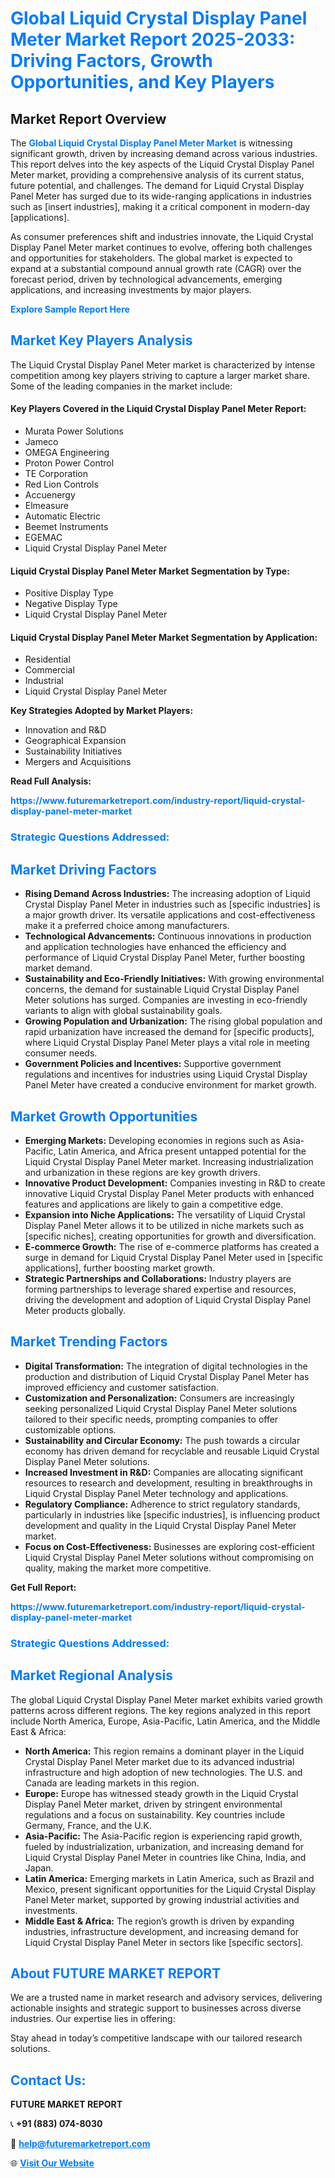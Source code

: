<h1 style="color: #007BFF;">Global Liquid Crystal Display Panel Meter Market Report 2025-2033: Driving Factors, Growth Opportunities, and Key Players</h1>

<section id="overview">
<h2>Market Report Overview</h2>
<p>The <a href="https://www.futuremarketreport.com/industry-report/liquid-crystal-display-panel-meter-market" style="color: #007BFF; text-decoration: none;"><strong>Global Liquid Crystal Display Panel Meter Market</strong></a> is witnessing significant growth, driven by increasing demand across various industries. This report delves into the key aspects of the Liquid Crystal Display Panel Meter market, providing a comprehensive analysis of its current status, future potential, and challenges. The demand for Liquid Crystal Display Panel Meter has surged due to its wide-ranging applications in industries such as [insert industries], making it a critical component in modern-day [applications].</p>
<p>As consumer preferences shift and industries innovate, the Liquid Crystal Display Panel Meter market continues to evolve, offering both challenges and opportunities for stakeholders. The global market is expected to expand at a substantial compound annual growth rate (CAGR) over the forecast period, driven by technological advancements, emerging applications, and increasing investments by major players.</p>
</section>

<section id="overview">
<p><a href="https://www.futuremarketreport.com/request-sample/reportId=110419" style="color: #007BFF; text-decoration: none;"><strong>Explore Sample Report Here</strong></a></p>
</section>

<section id="key-players">
<h2 style="color: #007BFF;">Market Key Players Analysis</h2>
<p>The Liquid Crystal Display Panel Meter market is characterized by intense competition among key players striving to capture a larger market share. Some of the leading companies in the market include:</p>
<h4>Key Players Covered in the Liquid Crystal Display Panel Meter Report:</h4>
<ul><li>Murata Power Solutions</li><li>Jameco</li><li>OMEGA Engineering</li><li>Proton Power Control</li><li>TE Corporation</li><li>Red Lion Controls</li><li>Accuenergy</li><li>Elmeasure</li><li>Automatic Electric</li><li>Beemet Instruments</li><li>EGEMAC</li><li>Liquid Crystal Display Panel Meter</li></ul>
<h4>Liquid Crystal Display Panel Meter Market Segmentation by Type:</h4>
<ul><li>Positive Display Type</li><li>Negative Display Type</li><li>Liquid Crystal Display Panel Meter</li></ul>

<h4>Liquid Crystal Display Panel Meter Market Segmentation by Application:</h4>
<ul><li>Residential</li><li>Commercial</li><li>Industrial</li><li>Liquid Crystal Display Panel Meter</li></ul>
<p><strong>Key Strategies Adopted by Market Players:</strong></p>
<ul>
<li>Innovation and R&D</li>
<li>Geographical Expansion</li>
<li>Sustainability Initiatives</li>
<li>Mergers and Acquisitions</li>
</ul>
</section>

<section>
<p><strong>Read Full Analysis: </strong></p><a href="https://www.futuremarketreport.com/industry-report/liquid-crystal-display-panel-meter-market" style="color: #007BFF; text-decoration: none;"><strong>https://www.futuremarketreport.com/industry-report/liquid-crystal-display-panel-meter-market</strong></a>
<h3 style="color: #007BFF;">Strategic Questions Addressed:</h3>
</section>

<section id="driving-factors">
<h2 style="color: #007BFF;">Market Driving Factors</h2>
<ul>
<li><strong>Rising Demand Across Industries:</strong> The increasing adoption of Liquid Crystal Display Panel Meter in industries such as [specific industries] is a major growth driver. Its versatile applications and cost-effectiveness make it a preferred choice among manufacturers.</li>
<li><strong>Technological Advancements:</strong> Continuous innovations in production and application technologies have enhanced the efficiency and performance of Liquid Crystal Display Panel Meter, further boosting market demand.</li>
<li><strong>Sustainability and Eco-Friendly Initiatives:</strong> With growing environmental concerns, the demand for sustainable Liquid Crystal Display Panel Meter solutions has surged. Companies are investing in eco-friendly variants to align with global sustainability goals.</li>
<li><strong>Growing Population and Urbanization:</strong> The rising global population and rapid urbanization have increased the demand for [specific products], where Liquid Crystal Display Panel Meter plays a vital role in meeting consumer needs.</li>
<li><strong>Government Policies and Incentives:</strong> Supportive government regulations and incentives for industries using Liquid Crystal Display Panel Meter have created a conducive environment for market growth.</li>
</ul>
</section>

<section id="growth-opportunities">
<h2 style="color: #007BFF;">Market Growth Opportunities</h2>
<ul>
<li><strong>Emerging Markets:</strong> Developing economies in regions such as Asia-Pacific, Latin America, and Africa present untapped potential for the Liquid Crystal Display Panel Meter market. Increasing industrialization and urbanization in these regions are key growth drivers.</li>
<li><strong>Innovative Product Development:</strong> Companies investing in R&D to create innovative Liquid Crystal Display Panel Meter products with enhanced features and applications are likely to gain a competitive edge.</li>
<li><strong>Expansion into Niche Applications:</strong> The versatility of Liquid Crystal Display Panel Meter allows it to be utilized in niche markets such as [specific niches], creating opportunities for growth and diversification.</li>
<li><strong>E-commerce Growth:</strong> The rise of e-commerce platforms has created a surge in demand for Liquid Crystal Display Panel Meter used in [specific applications], further boosting market growth.</li>
<li><strong>Strategic Partnerships and Collaborations:</strong> Industry players are forming partnerships to leverage shared expertise and resources, driving the development and adoption of Liquid Crystal Display Panel Meter products globally.</li>
</ul>
</section>

<section id="trending-factors">
<h2 style="color: #007BFF;">Market Trending Factors</h2>
<ul>
<li><strong>Digital Transformation:</strong> The integration of digital technologies in the production and distribution of Liquid Crystal Display Panel Meter has improved efficiency and customer satisfaction.</li>
<li><strong>Customization and Personalization:</strong> Consumers are increasingly seeking personalized Liquid Crystal Display Panel Meter solutions tailored to their specific needs, prompting companies to offer customizable options.</li>
<li><strong>Sustainability and Circular Economy:</strong> The push towards a circular economy has driven demand for recyclable and reusable Liquid Crystal Display Panel Meter solutions.</li>
<li><strong>Increased Investment in R&D:</strong> Companies are allocating significant resources to research and development, resulting in breakthroughs in Liquid Crystal Display Panel Meter technology and applications.</li>
<li><strong>Regulatory Compliance:</strong> Adherence to strict regulatory standards, particularly in industries like [specific industries], is influencing product development and quality in the Liquid Crystal Display Panel Meter market.</li>
<li><strong>Focus on Cost-Effectiveness:</strong> Businesses are exploring cost-efficient Liquid Crystal Display Panel Meter solutions without compromising on quality, making the market more competitive.</li>
</ul>
</section>

<section>
<p><strong>Get Full Report: </strong></p><a href="https://www.futuremarketreport.com/industry-report/liquid-crystal-display-panel-meter-market" style="color: #007BFF; text-decoration: none;"><strong>https://www.futuremarketreport.com/industry-report/liquid-crystal-display-panel-meter-market</strong></a>
<h3 style="color: #007BFF;">Strategic Questions Addressed:</h3>
</section>


<section id="regional-analysis">
<h2 style="color: #007BFF;">Market Regional Analysis</h2>
<p>The global Liquid Crystal Display Panel Meter market exhibits varied growth patterns across different regions. The key regions analyzed in this report include North America, Europe, Asia-Pacific, Latin America, and the Middle East & Africa:</p>
<ul>
<li><strong>North America:</strong> This region remains a dominant player in the Liquid Crystal Display Panel Meter market due to its advanced industrial infrastructure and high adoption of new technologies. The U.S. and Canada are leading markets in this region.</li>
<li><strong>Europe:</strong> Europe has witnessed steady growth in the Liquid Crystal Display Panel Meter market, driven by stringent environmental regulations and a focus on sustainability. Key countries include Germany, France, and the U.K.</li>
<li><strong>Asia-Pacific:</strong> The Asia-Pacific region is experiencing rapid growth, fueled by industrialization, urbanization, and increasing demand for Liquid Crystal Display Panel Meter in countries like China, India, and Japan.</li>
<li><strong>Latin America:</strong> Emerging markets in Latin America, such as Brazil and Mexico, present significant opportunities for the Liquid Crystal Display Panel Meter market, supported by growing industrial activities and investments.</li>
<li><strong>Middle East & Africa:</strong> The region’s growth is driven by expanding industries, infrastructure development, and increasing demand for Liquid Crystal Display Panel Meter in sectors like [specific sectors].</li>
</ul>
</section>

<footer>
<h2 style="color: #007BFF;">About FUTURE MARKET REPORT</h2>
<p>We are a trusted name in market research and advisory services, delivering actionable insights and strategic support to businesses across diverse industries. Our expertise lies in offering:</p>

<p>Stay ahead in today’s competitive landscape with our tailored research solutions.</p>

<h2 style="color: #007BFF;">Contact Us:</h2>
<p><strong>FUTURE MARKET REPORT</strong></p>
<p>📞 <strong>+91 (883) 074-8030</strong></p>
<p>📧 <strong><a href="mailto:help@futuremarketreport.com" style="color: #007BFF;">help@futuremarketreport.com</a></strong></p>
<p>🌐 <strong><a href="https://www.futuremarketreport.com/" style="color: #007BFF;">Visit Our Website</a></strong></p>
</footer>